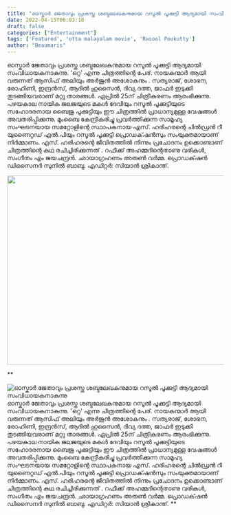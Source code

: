 ```yaml
---
title: "ഓസ്കാർ ജേതാവും പ്രശസ്ത ശബ്ദലേഖകനുമായ റസൂൽ പൂക്കുട്ടി ആദ്യമായി സംവിധായകനാകുന്നു"
date: 2022-04-15T06:03:10
draft: false
categories: ["Entertainment"]
tags: ['Featured', 'otta malayalam movie', 'Rasool Pookutty']
author: "Beaumaris"
---
```


ഓസ്കാർ ജേതാവും പ്രശസ്ത ശബ്ദലേഖകനുമായ റസൂൽ പൂക്കുട്ടി ആദ്യമായി സംവിധായകനാകുന്നു. 'ഒറ്റ' എന്നു ചിത്രത്തിന്റെ പേര്. നായകന്മാർ ആയി വരുന്നത് ആസിഫ് അലിയും അർജുൻ അശോകനും . സത്യരാജ്, ശോഭന, രോഹിണി, ഇന്ദ്രൻസ്, ആദിൽ ഹുസൈൻ, ദിവ്യ ദത്ത, ജാഫർ ഇടുക്കി തുടങ്ങിയവരാണ് മറ്റു താരങ്ങൾ. ഏപ്രിൽ 25ന് ചിത്രീകരണം ആരംഭിക്കുന്നു. പഴയകാല നായിക ജലജയുടെ മകൾ ദേവിയും റസൂൽ പൂക്കുട്ടിയുടെ സഹോദരനായ ബൈജു പൂക്കുട്ടിയും ഈ ചിത്രത്തിൽ പ്രാധാന്യമുള്ള വേഷങ്ങൾ അവതരിപ്പിക്കുന്നു. മുംബൈ കേന്ദ്രീകരിച്ചു പ്രവർത്തിക്കുന്ന സാമൂഹ്യ സംഘടനയായ സമറ്റോളിന്റെ സ്ഥാപകനായ എസ്. ഹരിഹരന്റെ ചിൽഡ്രൻ റീ യുണൈറ്റഡ് എൽ.പിയും റസൂൽ പൂക്കുട്ടി പ്രൊഡക്‌ഷൻസും സംയുക്തമായാണ് നിർമ്മാണം. എസ്. ഹരിഹരന്റെ ജീവിതത്തിൽ നിന്നും പ്രചോദനം ഉക്കൊണ്ടാണ് ചിത്രത്തിന്റെ കഥ രചിച്ചിരിക്കുന്നത് . റഫീക്ക് അഹമ്മദിന്റെതാണു വരികൾ, സംഗീതം എം ജയചന്ദ്രൻ. ഛായാഗ്രഹണം അരുൺ വർമ്മ. പ്രൊഡക്‌ഷൻ ഡിസൈനർ സുനിൽ ബാബു. എഡിറ്റർ: സിയാൻ ശ്രീകാന്ത്.

<img class="size-full wp-image-329763 aligncenter" src="https://cdn.boolokam.com/articles/2022/04/uuuuuuuuuu.jpg" alt="" width="845" height="440" />

**


![ഓസ്കാർ ജേതാവും പ്രശസ്ത ശബ്ദലേഖകനുമായ റസൂൽ പൂക്കുട്ടി ആദ്യമായി സംവിധായകനാകുന്നു](https://cdn.boolokam.com/articles/2022/04/uuuuuuuuuu.jpg)ഓസ്കാർ ജേതാവും പ്രശസ്ത ശബ്ദലേഖകനുമായ റസൂൽ പൂക്കുട്ടി ആദ്യമായി സംവിധായകനാകുന്നു. 'ഒറ്റ' എന്നു ചിത്രത്തിന്റെ പേര്. നായകന്മാർ ആയി വരുന്നത് ആസിഫ് അലിയും അർജുൻ അശോകനും . സത്യരാജ്, ശോഭന, രോഹിണി, ഇന്ദ്രൻസ്, ആദിൽ ഹുസൈൻ, ദിവ്യ ദത്ത, ജാഫർ ഇടുക്കി തുടങ്ങിയവരാണ് മറ്റു താരങ്ങൾ. ഏപ്രിൽ 25ന് ചിത്രീകരണം ആരംഭിക്കുന്നു. പഴയകാല നായിക ജലജയുടെ മകൾ ദേവിയും റസൂൽ പൂക്കുട്ടിയുടെ സഹോദരനായ ബൈജു പൂക്കുട്ടിയും ഈ ചിത്രത്തിൽ പ്രാധാന്യമുള്ള വേഷങ്ങൾ അവതരിപ്പിക്കുന്നു. മുംബൈ കേന്ദ്രീകരിച്ചു പ്രവർത്തിക്കുന്ന സാമൂഹ്യ സംഘടനയായ സമറ്റോളിന്റെ സ്ഥാപകനായ എസ്. ഹരിഹരന്റെ ചിൽഡ്രൻ റീ യുണൈറ്റഡ് എൽ.പിയും റസൂൽ പൂക്കുട്ടി പ്രൊഡക്‌ഷൻസും സംയുക്തമായാണ് നിർമ്മാണം. എസ്. ഹരിഹരന്റെ ജീവിതത്തിൽ നിന്നും പ്രചോദനം ഉക്കൊണ്ടാണ് ചിത്രത്തിന്റെ കഥ രചിച്ചിരിക്കുന്നത് . റഫീക്ക് അഹമ്മദിന്റെതാണു വരികൾ, സംഗീതം എം ജയചന്ദ്രൻ. ഛായാഗ്രഹണം അരുൺ വർമ്മ. പ്രൊഡക്‌ഷൻ ഡിസൈനർ സുനിൽ ബാബു. എഡിറ്റർ: സിയാൻ ശ്രീകാന്ത്. **
